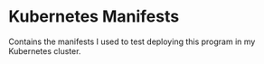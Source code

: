 # Kubernetes Manifests

Contains the manifests I used to test deploying this program in my Kubernetes cluster.
